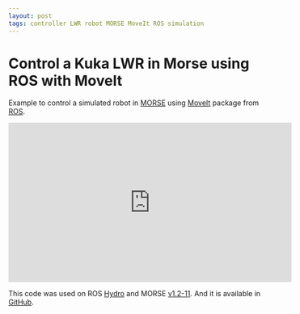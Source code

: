 ```yaml
---
layout: post
tags: controller LWR robot MORSE MoveIt ROS simulation
---
```


# Control a Kuka LWR in Morse using ROS with MoveIt 

Example to control a simulated robot in [MORSE](http://morse-simulator.github.io) using [MoveIt](http://moveit.ros.org) package from [ROS](http://www.ros.org).

<iframe id="video" src="https://www.youtube.com/embed/NkPyGqfW1sA" 
    width="560" 
    height="315"
    frameborder="0" 
    allowfullscreen>
</iframe>

This code was used on ROS [Hydro](http://wiki.ros.org/hydro) and MORSE [v1.2-11](https://github.com/morse-simulator/morse/blob/1.2/RELEASE_NOTES). And it is available in [GitHub](https://github.com/dgerod/morse_and_ros-moveit_example).
